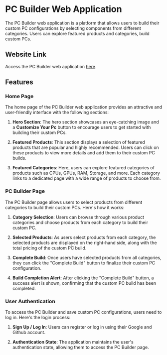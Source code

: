 # PC Builder Web Application

The PC Builder web application is a platform that allows users to build their custom PC configurations by selecting components from different categories. Users can explore featured products and categories, build custom PCs.

## Website Link

Access the PC Builder web application [here](https://pc-builder-pro-pi.vercel.app).

## Features

### Home Page

The home page of the PC Builder web application provides an attractive and user-friendly interface with the following sections:

1. **Hero Section**: The hero section showcases an eye-catching image and a **Customize Your Pc** button to encourage users to get started with building their custom PCs.

2. **Featured Products**: This section displays a selection of featured products that are popular and highly recommended. Users can click on these products to view more details and add them to their custom PC builds.

3. **Featured Categories**: Here, users can explore featured categories of products such as CPUs, GPUs, RAM, Storage, and more. Each category links to a dedicated page with a wide range of products to choose from.

### PC Builder Page

The PC Builder page allows users to select products from different categories to build their custom PCs. Here's how it works:

1. **Category Selection**: Users can browse through various product categories and choose products from each category to build their custom PC.

2. **Selected Products**: As users select products from each category, the selected products are displayed on the right-hand side, along with the total pricing of the custom PC build.

3. **Complete Build**: Once users have selected products from all categories, they can click the "Complete Build" button to finalize their custom PC configuration.

4. **Build Completion Alert**: After clicking the "Complete Build" button, a success alert is shown, confirming that the custom PC build has been completed.

### User Authentication

To access the PC Builder and save custom PC configurations, users need to log in. Here's the login process:

1. **Sign Up / Log In**: Users can register or log in using their Google and Github account.

2. **Authentication State**: The application maintains the user's authentication state, allowing them to access the PC Builder page.

